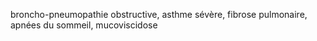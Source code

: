 broncho-pneumopathie obstructive, asthme sévère, fibrose pulmonaire, apnées du sommeil, mucoviscidose
